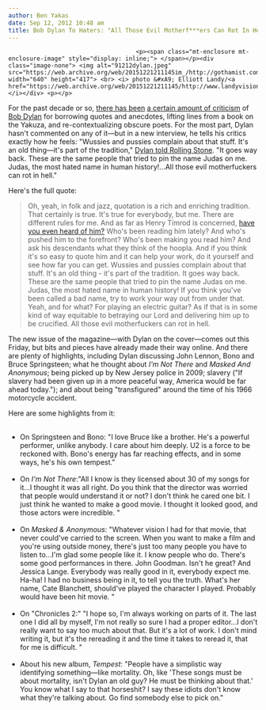 ```yaml
---
author: Ben Yakas
date: Sep 12, 2012 10:48 am
title: Bob Dylan To Haters: "All Those Evil Motherf***ers Can Rot In Hell"
---
```


	
										<p><span class="mt-enclosure mt-enclosure-image" style="display: inline;"> </span></p><div class="image-none"> <img alt="91212dylan.jpeg" src="https://web.archive.org/web/20151221211145im_/http://gothamist.com/attachments/byakas/91212dylan.jpeg" width="640" height="417"> <br> <i> photo &#xA9; Elliott Landy/<a href="https://web.archive.org/web/20151221211145/http://www.landyvision.com/">Landyvision.com</a></i></div> <p></p>

<p>For the past decade or so, <a href="https://web.archive.org/web/20151221211145/http://www.thedailybeast.com/articles/2011/09/28/bob-dylan-accused-of-plagiarizing-famous-photos-in-his-new-art-show.html">there has been</a> <a href="https://web.archive.org/web/20151221211145/http://www.npr.org/2011/10/18/141423977/new-paintings-reignite-the-bob-dylan-copycat-debate">a certain amount of criticism</a> of <a href="https://web.archive.org/web/20151221211145/http://gothamist.com/tags/bobdylan/1">Bob Dylan</a> for borrowing quotes and anecdotes, lifting lines from a book on the Yakuza, and re-contextualizing obscure poets. For the most part, Dylan hasn&apos;t commented on any of it&#x2014;but in a new interview, he tells his critics exactly how he feels: &quot;Wussies and pussies complain about that stuff. It&apos;s an old thing&#x2014;it&apos;s part of the tradition,&quot; <a href="https://web.archive.org/web/20151221211145/http://www.rollingstone.com/music/news/bob-dylan-strikes-back-at-critics-20120912">Dylan told Rolling Stone</a>. &quot;It goes way back. These are the same people that tried to pin the name Judas on me. Judas, the most hated name in human history!...All those evil motherfuckers can rot in hell.&quot;</p>

<p>Here&apos;s the full quote:</p>

<blockquote>Oh, yeah, in folk and jazz, quotation is a rich and enriching tradition. That certainly is true. It&apos;s true for everybody, but me. There are different rules for me. And as far as Henry Timrod is concerned, <a href="https://web.archive.org/web/20151221211145/http://essays.henryandjacqui.com/gpage2.html">have you even heard of him?</a> Who&apos;s been reading him lately? And who&apos;s pushed him to the forefront? Who&apos;s been making you read him? And ask his descendants what they think of the hoopla. And if you think it&apos;s so easy to quote him and it can help your work, do it yourself and see how far you can get. Wussies and pussies complain about that stuff. It&apos;s an old thing - it&apos;s part of the tradition. It goes way back. These are the same people that tried to pin the name Judas on me. Judas, the most hated name in human history! If you think you&apos;ve been called a bad name, try to work your way out from under that. Yeah, and for what? For playing an electric guitar? As if that is in some kind of way equitable to betraying our Lord and delivering him up to be crucified. All those evil motherfuckers can rot in hell.</blockquote>

<p>The new issue of the magazine&#x2014;with Dylan on the cover&#x2014;comes out this Friday, but bits and pieces have already made their way online. And there are plenty of highlights, including Dylan discussing John Lennon, Bono and Bruce Springsteen; what he thought about <em>I&apos;m Not There</em> and <em>Masked And Anonymous</em>; being picked up by New Jersey police in 2009; slavery (&quot;If slavery had been given up in a more peaceful way, America would be far ahead today.&quot;); and about being &quot;transfigured&quot; around the time of his 1966 motorcycle accident.</p>

<p>Here are some highlights from it:</p><ul><br>
	<li>On Springsteen and Bono: &quot;I love Bruce like a brother. He&apos;s a powerful performer, unlike anybody. I care about him deeply. U2 is a force to be reckoned with. Bono&apos;s energy has far reaching effects, and in some ways, he&apos;s his own tempest.&quot;</li><br>
	<li>On <em>I&apos;m Not There</em>:&quot;All I know is they licensed about 30 of my songs for it...I thought it was all right. Do you think that the director was worried that people would understand it or not? I don&apos;t think he cared one bit. I just think he wanted to make a good movie. I thought it looked good, and those actors were incredible. &quot;</li><br>
	<li>On <em>Masked &amp; Anonymous</em>: &quot;Whatever vision I had for that movie, that never could&apos;ve carried to the screen. When you want to make a film and you&apos;re using outside money, there&apos;s just too many people you have to listen to...I&apos;m glad some people like it. I know people who do. There&apos;s some good performances in there. John Goodman. Isn&apos;t he great? And Jessica Lange. Everybody was really good in it, everybody expect me. Ha-ha! I had no business being in it, to tell you the truth. What&apos;s her name, Cate Blanchett, should&apos;ve played the character I played. Probably would have been hit movie. &quot;</li><br>
	<li>On &quot;Chronicles 2:&quot; &quot;I hope so, I&apos;m always working on parts of it. The last one I did all by myself, I&apos;m not really so sure I had a proper editor...I don&apos;t really want to say too much about that. But it&apos;s a lot of work. I don&apos;t mind writing it, but it&apos;s the rereading it and the time it takes to reread it, that for me is difficult. &quot;</li><br>
<li>About his new album, <em>Tempest</em>: &quot;People have a simplistic way identifying something&#x2014;like mortality. Oh, like &apos;These songs must be about mortality, isn&apos;t Dylan an old guy? He must be thinking about that.&apos; You know what I say to that horseshit? I say these idiots don&apos;t know what they&apos;re talking about. Go find somebody else to pick on.&quot;</li><br>
</ul><p></p>					
										
									
				